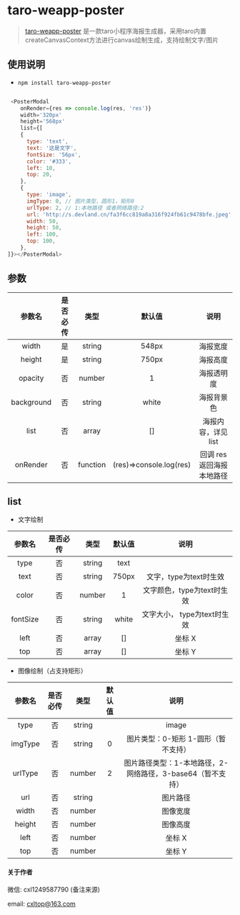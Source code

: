 # taro-weapp-poster

> [taro-weapp-poster](https://github.com/Clycheng/taro-weapp-poster) 是一款taro小程序海报生成器，采用taro内置createCanvasContext方法进行canvas绘制生成，支持绘制文字/图片


## 使用说明

- `npm install taro-weapp-poster`

``` javascript

 <PosterModal
    onRender={res => console.log(res, 'res')}
    width='320px'
    height='568px'
    list={[
    {
      type: 'text',
      text: '这是文字',
      fontSize: '56px',
      color: '#333',
      left: 10,
      top: 20,
    },
    {
      type: 'image',
      imgType: 0, // 图片类型，圆形1，矩形0
      urlType: 2, // 1:本地路径 或者网络路径:2
      url: 'http://s.devland.cn/fa3f6cc819a8a316f924fb61c9478bfe.jpeg',
      width: 50,
      height: 50,
      left: 100,
      top: 100,
    },
]}></PosterModal>

```


## 参数

|  参数名   | 是否必传  | 类型 | 默认值| 说明 |
|  :----:  | :----:  | :----: |  :----:  |  :----:  |
| width  | 是 | string | 548px  | 海报宽度 |
| height  | 是 | string | 750px | 海报高度 |
| opacity  | 否 | number | 1 | 海报透明度|
| background  | 否 | string | white | 海报背景色 |
| list | 否| array | [] |海报内容，详见list|
| onRender  | 否 | function | (res)=>console.log(res) | 回调 res返回海报本地路径|



## list
- 文字绘制


|  参数名   | 是否必传  | 类型 | 默认值| 说明 |
|  :----:  | :----:  | :----: |  :----:  |  :----:  |
| type  | 否 | string | text|   | 元素类型 |
| text  | 否 | string | 750px | 文字，type为text时生效 |
| color  | 否 | number | 1 | 文字颜色，type为text时生效|
| fontSize  | 否 | string | white | 文字大小， type为text时生效 |
| left | 否| array | [] |坐标 X|
| top | 否| array | [] |坐标 Y|


- 图像绘制（占支持矩形）


|  参数名   | 是否必传  | 类型 | 默认值| 说明 |
|  :----:  | :----:  | :----: |  :----:  |  :----:  |
| type  | 否 | string | | image  | 元素类型 |
| imgType  | 否 | string | 0 | 图片类型：0-矩形  1-圆形（暂不支持） |
| urlType  | 否 | number | 2 | 图片路径类型：1-本地路径，2-网络路径，3-base64（暂不支持）|
| url  | 否 | string |  | 图片路径|
| width | 否| number |  |图像宽度|
| height | 否| number |  |图像高度|
| left | 否| number |  |坐标 X|
| top | 否| number |  |坐标 Y|


####  关于作者

微信: cxl1249587790 (备注来源)

email: cxltop@163.com



